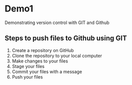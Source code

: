# Demo1
Demonstrating version control with GIT and Github
## Steps to push files to Github using GIT
1. Create a repository on GitHub
2. Clone the repository to your local computer
3. Make changes to your files
4. Stage your files
5. Commit your files with a message
6. Push your files
